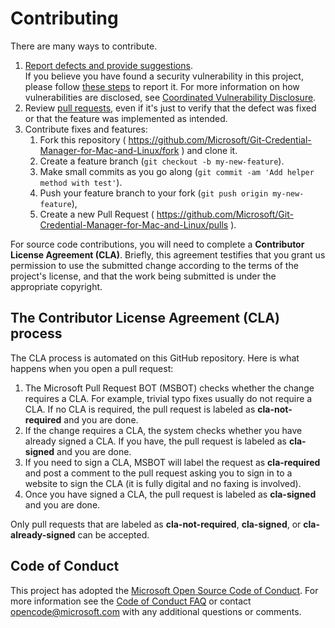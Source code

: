 Contributing
============
There are many ways to contribute.

1. [Report defects and provide suggestions](https://github.com/Microsoft/Git-Credential-Manager-for-Mac-and-Linux/issues). <br />
    If you believe you have found a security vulnerability in this project, please follow [these steps](https://technet.microsoft.com/en-us/security/ff852094.aspx) to report it. For more information on how vulnerabilities are disclosed, see [Coordinated Vulnerability Disclosure](https://technet.microsoft.com/en-us/security/dn467923).
2. Review [pull requests](https://github.com/Microsoft/Git-Credential-Manager-for-Mac-and-Linux/pulls), even if it's just to verify that the defect was fixed or that the feature was implemented as intended.
3. Contribute fixes and features:
    1. Fork this repository ( https://github.com/Microsoft/Git-Credential-Manager-for-Mac-and-Linux/fork ) and clone it.
    2. Create a feature branch (`git checkout -b my-new-feature`).
    3. Make small commits as you go along (`git commit -am 'Add helper method with test'`).
    4. Push your feature branch to your fork (`git push origin my-new-feature`),
    5. Create a new Pull Request ( https://github.com/Microsoft/Git-Credential-Manager-for-Mac-and-Linux/pulls ).

For source code contributions, you will need to complete a **Contributor License Agreement (CLA)**. Briefly, this agreement testifies that you grant us permission to use the submitted change according to the terms of the project's license, and that the work being submitted is under the appropriate copyright.

The Contributor License Agreement (CLA) process
-----------------------------------------------
The CLA process is automated on this GitHub repository.  Here is what happens when you open a pull request:

1. The Microsoft Pull Request BOT (MSBOT) checks whether the change requires a CLA. For example, trivial typo fixes usually do not require a CLA. If no CLA is required, the pull request is labeled as **cla-not-required** and you are done.
2. If the change requires a CLA, the system checks whether you have already signed a CLA. If you have, the pull request is labeled as **cla-signed** and you are done.
3. If you need to sign a CLA, MSBOT will label the request as **cla-required** and post a comment to the pull request asking you to sign in to a website to sign the CLA (it is fully digital and no faxing is involved).
4. Once you have signed a CLA, the pull request is labeled as **cla-signed** and you are done.

Only pull requests that are labeled as **cla-not-required**, **cla-signed**, or **cla-already-signed** can be accepted.


Code of Conduct
---------------
This project has adopted the [Microsoft Open Source Code of Conduct](https://opensource.microsoft.com/codeofconduct/). For more information see the [Code of Conduct FAQ](https://opensource.microsoft.com/codeofconduct/faq/) or contact [opencode@microsoft.com](mailto:opencode@microsoft.com) with any additional questions or comments.
